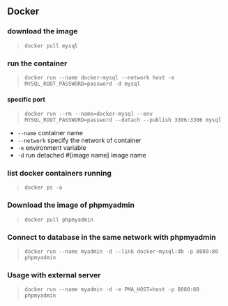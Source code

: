 ## Docker

### download the image

> `docker pull mysql`

### run the container

> `docker run --name docker-mysql --network host -e MYSQL_ROOT_PASSWORD=password -d mysql`

#### specific port

> `docker run --rm --name=docker-mysql --env MYSQL_ROOT_PASSWORD=password --detach --publish 3306:3306 mysql`

- `--name` container name
- `--network` specify the network of container
- `-e` environment variable
- `-d` run detached #[image name] image name

### list docker containers running

> `docker ps -a`

### Download the image of phpmyadmin

> `docker pull phpmyadmin`

### Connect to database in the same network with phpmyadmin

> `docker run --name myadmin -d --link docker-mysql:db -p 8080:80 phpmyadmin`

### Usage with external server

> `docker run --name myadmin -d -e PMA_HOST=host -p 8080:80 phpmyadmin`
